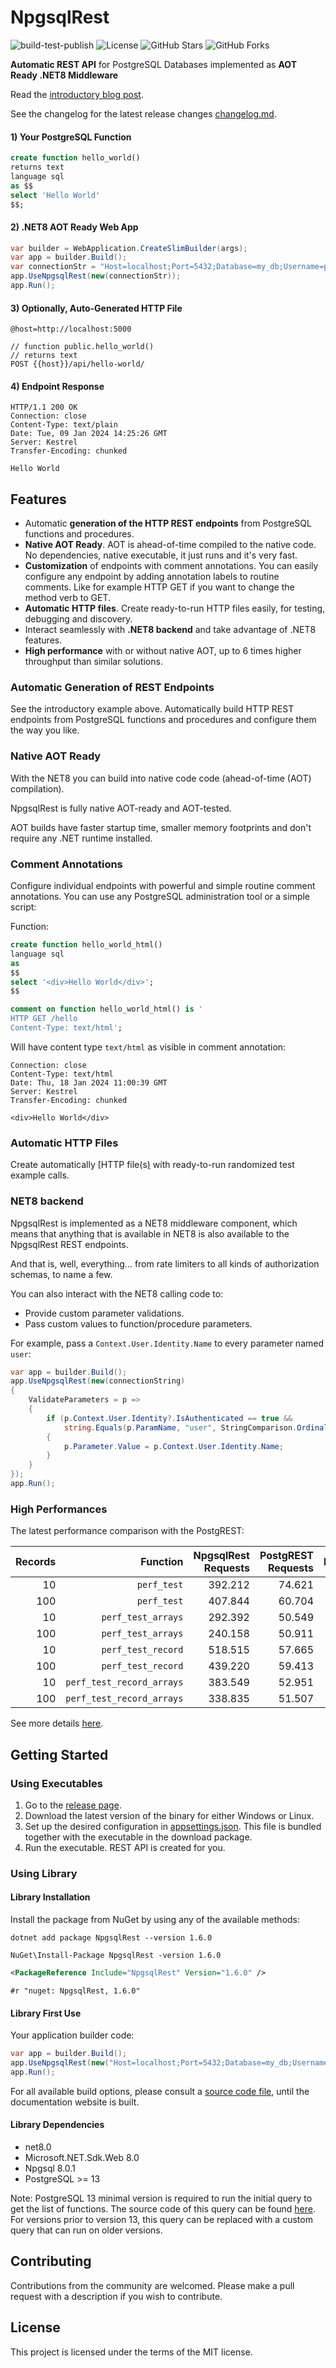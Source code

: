 # NpgsqlRest

![build-test-publish](https://github.com/vb-consulting/NpgsqlRest/workflows/build-test-publish/badge.svg)
![License](https://img.shields.io/badge/license-MIT-green)
![GitHub Stars](https://img.shields.io/github/stars/vb-consulting/NpgsqlRest?style=social)
![GitHub Forks](https://img.shields.io/github/forks/vb-consulting/NpgsqlRest?style=social)

**Automatic REST API** for PostgreSQL Databases implemented as **AOT Ready .NET8 Middleware**

Read the [introductory blog post](https://vb-consulting.github.io/blog/npgsqlrest/).

See the changelog for the latest release changes [changelog.md](https://github.com/vb-consulting/NpgsqlRest/blob/master/changelog.md).

#### 1) Your PostgreSQL Function

```sql
create function hello_world()                                    
returns text 
language sql
as $$
select 'Hello World'
$$;
```

#### 2) .NET8 AOT Ready Web App

```csharp
var builder = WebApplication.CreateSlimBuilder(args);
var app = builder.Build();
var connectionStr = "Host=localhost;Port=5432;Database=my_db;Username=postgres;Password=postgres";
app.UseNpgsqlRest(new(connectionStr));
app.Run();
```

#### 3) Optionally, Auto-Generated HTTP File

```console
@host=http://localhost:5000                                      

// function public.hello_world()
// returns text
POST {{host}}/api/hello-world/
```

#### 4) Endpoint Response

```console
HTTP/1.1 200 OK                                                  
Connection: close
Content-Type: text/plain
Date: Tue, 09 Jan 2024 14:25:26 GMT
Server: Kestrel
Transfer-Encoding: chunked

Hello World
```

## Features

- Automatic **generation of the HTTP REST endpoints** from PostgreSQL functions and procedures.
- **Native AOT Ready**. AOT is ahead-of-time compiled to the native code. No dependencies, native executable, it just runs and it's very fast.
- **Customization** of endpoints with comment annotations. You can easily configure any endpoint by adding annotation labels to routine comments. Like for example HTTP GET if you want to change the method verb to GET.
- **Automatic HTTP files**. Create ready-to-run HTTP files easily, for testing, debugging and discovery.
- Interact seamlessly with **.NET8 backend** and take advantage of .NET8 features.
- **High performance** with or without native AOT, up to 6 times higher throughput than similar solutions.

### Automatic Generation of REST Endpoints

See the introductory example above. Automatically build HTTP REST endpoints from PostgreSQL functions and procedures and configure them the way you like.

### Native AOT Ready

With the NET8 you can build into native code code (ahead-of-time (AOT) compilation). 

NpgsqlRest is fully native AOT-ready and AOT-tested.

AOT builds have faster startup time, smaller memory footprints and don't require any .NET runtime installed.

### Comment Annotations

Configure individual endpoints with powerful and simple routine comment annotations. You can use any PostgreSQL administration tool or a simple script:

Function:

```sql
create function hello_world_html()                               
language sql 
as 
$$
select '<div>Hello World</div>';
$$

comment on function hello_world_html() is '
HTTP GET /hello
Content-Type: text/html';
```

Will have content type `text/html` as visible in comment annotation:

```console
Connection: close                                                
Content-Type: text/html
Date: Thu, 18 Jan 2024 11:00:39 GMT
Server: Kestrel
Transfer-Encoding: chunked

<div>Hello World</div>
```

### Automatic HTTP Files

Create automatically [HTTP file(s[)](https://learn.microsoft.com/en-us/aspnet/core/test/http-files?view=aspnetcore-8.0) with ready-to-run randomized test example calls.

### NET8 backend

NpgsqlRest is implemented as a NET8 middleware component, which means that anything that is available in NET8 is also available to the NpgsqlRest REST endpoints. 

And that is, well, everything... from rate limiters to all kinds of authorization schemas, to name a few.

You can also interact with the NET8 calling code to: 

- Provide custom parameter validations.
- Pass custom values to function/procedure parameters.

For example, pass a `Context.User.Identity.Name` to every parameter named `user`:

```csharp
var app = builder.Build();                                       
app.UseNpgsqlRest(new(connectionString)
{
    ValidateParameters = p =>
    {
        if (p.Context.User.Identity?.IsAuthenticated == true && 
            string.Equals(p.ParamName, "user", StringComparison.OrdinalIgnoreCase))
        {
            p.Parameter.Value = p.Context.User.Identity.Name;
        }
    } 
});
app.Run();
```

### High Performances

The latest performance comparison with the PostgREST:

| Records | Function   | NpgsqlRest Requests | PostgREST Requests | Ratio |
| ------: | ---------: | ---------: | --------: | --------: |
| 10 | `perf_test` | 392.212 | 74.621 | 5.26 |
| 100 | `perf_test` | 407.844 | 60.704 | 6.72 |
| 10 | `perf_test_arrays` | 292.392 | 50.549 | 5.78 |
| 100 | `perf_test_arrays` | 240.158 | 50.911 | 4.72 |
| 10 | `perf_test_record` | 518.515 | 57.665 | 8.99 |
| 100 | `perf_test_record` | 439.220 | 59.413 | 7.39 |
| 10 | `perf_test_record_arrays` | 383.549 | 52.951 | 7.24 |
| 100 | `perf_test_record_arrays` | 338.835 | 51.507 | 6.58 |

See more details [here](https://github.com/vb-consulting/NpgsqlRest/tree/master/PerfomanceTests).
  
## Getting Started

### Using Executables

1) Go to the [release page](https://github.com/vb-consulting/NpgsqlRest/releases).
2) Download the latest version of the binary for either Windows or Linux.
3) Set up the desired configuration in [appsettings.json](https://github.com/vb-consulting/NpgsqlRest/blob/master/AotBuildTemplate/appsettings.json). This file is bundled together with the executable in the download package.
4) Run the executable. REST API is created for you.

### Using Library

#### Library Installation

Install the package from NuGet by using any of the available methods:

```console
dotnet add package NpgsqlRest --version 1.6.0
```
```console
NuGet\Install-Package NpgsqlRest -version 1.6.0
```
```xml
<PackageReference Include="NpgsqlRest" Version="1.6.0" />
```
```console
#r "nuget: NpgsqlRest, 1.6.0"
```

#### Library First Use

Your application builder code:

```csharp
var app = builder.Build();
app.UseNpgsqlRest(new("Host=localhost;Port=5432;Database=my_db;Username=postgres;Password=postgres"));
app.Run();
```

For all available build options, please consult a [source code file](https://github.com/vb-consulting/NpgsqlRest/blob/master/NpgsqlRest/NpgsqlRestOptions.cs), until the documentation website is built.

#### Library Dependencies

- net8.0
- Microsoft.NET.Sdk.Web 8.0
- Npgsql 8.0.1
- PostgreSQL >= 13

Note: PostgreSQL 13 minimal version is required to run the initial query to get the list of functions. The source code of this query can be found [here](https://github.com/vb-consulting/NpgsqlRest/blob/master/NpgsqlRest/RoutineQuery.cs#L9C9-L9C49). For versions prior to version 13, this query can be replaced with a custom query that can run on older versions.

## Contributing

Contributions from the community are welcomed.
Please make a pull request with a description if you wish to contribute.

## License

This project is licensed under the terms of the MIT license.
